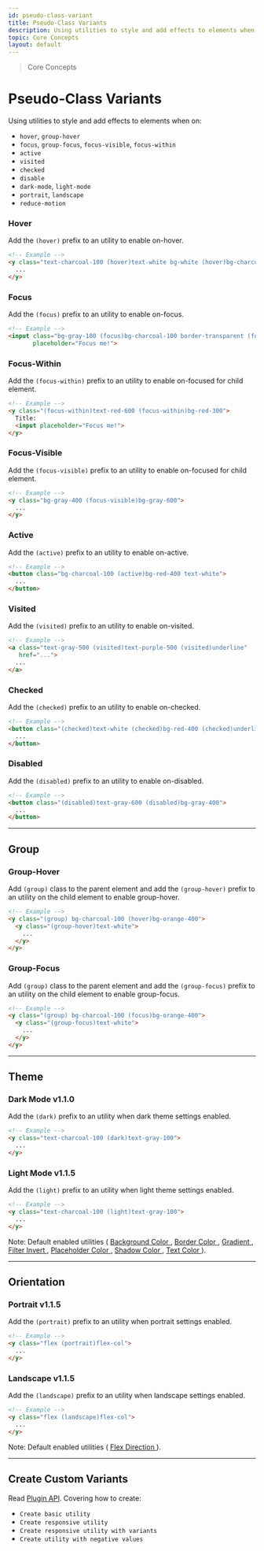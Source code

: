 ```yaml
---
id: pseudo-class-variant
title: Pseudo-Class Variants
description: Using utilities to style and add effects to elements when on hover, group-hover, group-focus, group-focus, focus, active, disabled, visited, checked and so on.
topic: Core Concepts
layout: default
---
```


> Core Concepts

# Pseudo-Class Variants

Using utilities to style and add effects to elements when on:

- `hover`, `group-hover`
- `focus`, `group-focus`, `focus-visible`, `focus-within`
- `active`
- `visited`
- `checked`
- `disable`
- `dark-mode`, `light-mode`
- `portrait`, `landscape`
- `reduce-motion`

### Hover

Add the `(hover)` prefix to an utility to enable on-hover.

```html
<!-- Example -->
<y class="text-charcoal-100 (hover)text-white bg-white (hover)bg-charcoal-100">
  ...
</y>
```

### Focus

Add the `(focus)` prefix to an utility to enable on-focus.

```html
<!-- Example -->
<input class="bg-gray-100 (focus)bg-charcoal-100 border-transparent (focus)border-gray-200"
       placeholder="Focus me!">
```

### Focus-Within

Add the `(focus-within)` prefix to an utility to enable on-focused for child element.

```html
<!-- Example -->
<y class="(focus-within)text-red-600 (focus-within)bg-red-300">
  Title:
  <input placeholder="Focus me!">
</y>
```

### Focus-Visible

Add the `(focus-visible)` prefix to an utility to enable on-focused for child element.

```html
<!-- Example -->
<y class="bg-gray-400 (focus-visible)bg-gray-600">
  ...
</y>
```

### Active

Add the `(active)` prefix to an utility to enable on-active.

```html
<!-- Example -->
<button class="bg-charcoal-100 (active)bg-red-400 text-white">
  ...
</button>
```

### Visited

Add the `(visited)` prefix to an utility to enable on-visited.

```html
<!-- Example -->
<a class="text-gray-500 (visited)text-purple-500 (visited)underline"
   href="...">
  ...
</a>
```

### Checked

Add the `(checked)` prefix to an utility to enable on-checked.

```html
<!-- Example -->
<button class="(checked)text-white (checked)bg-red-400 (checked)underline">
  ...
</button>
```

### Disabled

Add the `(disabled)` prefix to an utility to enable on-disabled.

```html
<!-- Example -->
<button class="(disabled)text-gray-600 (disabled)bg-gray-400">
  ...
</button>
```

---

## Group

### Group-Hover

Add `(group)` class to the parent element and add the `(group-hover)` prefix to an utility on the child element to enable group-hover.

```html
<!-- Example -->
<y class="(group) bg-charcoal-100 (hover)bg-orange-400">
  <y class="(group-hover)text-white">
    ...
  </y>
</y>
```

### Group-Focus

Add `(group)` class to the parent element and add the `(group-focus)` prefix to an utility on the child element to enable group-focus.

```html
<!-- Example -->
<y class="(group) bg-charcoal-100 (focus)bg-orange-400">
  <y class="(group-focus)text-white">
    ...
  </y>
</y>
```

---

## Theme

### Dark Mode <span class="ml-1 px-2 py-1 text-sm text-gray-600 (dark)text-charcoal-100 bg-gray-300 (dark)bg-gray-600">v1.1.0</span>

Add the `(dark)` prefix to an utility when dark theme settings enabled.

```html
<!-- Example -->
<y class="text-charcoal-100 (dark)text-gray-100">
  ...
</y>
```

### Light Mode <span class="ml-1 px-2 py-1 text-sm text-gray-600 (dark)text-charcoal-100 bg-gray-300 (dark)bg-gray-600">v1.1.5</span>

Add the `(light)` prefix to an utility when light theme settings enabled.

```html
<!-- Example -->
<y class="text-charcoal-100 (light)text-gray-100">
  ...
</y>
```

<y class="m-4 p-3 border-l-8 border-orange-600 text-sm text-orange-600 (dark)text-orange-500 bg-orange-200 (dark)bg-orange-900">
  <span class="pr-1 font-semibold">
    Note:
  </span>
  Default enabled utilities (
  <a href="/background-color/">
    Background Color
  </a>,
  <a href="/border-color/">
    Border Color
  </a>,
  <a href="/gradient/">
    Gradient
  </a>,
  <a href="/filter-invert/">
    Filter Invert
  </a>,
  <a href="/placeholder-color/">
    Placeholder Color
  </a>,
  <a href="/box-shadow-color/">
    Shadow Color
  </a>,
  <a href="/text-color/">
    Text Color
  </a>).
</y>

---

## Orientation

### Portrait <span class="ml-1 px-2 py-1 text-sm text-gray-600 (dark)text-charcoal-100 bg-gray-300 (dark)bg-gray-600">v1.1.5</span>

Add the `(portrait)` prefix to an utility when portrait settings enabled.

```html
<!-- Example -->
<y class="flex (portrait)flex-col">
  ...
</y>
```

### Landscape <span class="ml-1 px-2 py-1 text-sm text-gray-600 (dark)text-charcoal-100 bg-gray-300 (dark)bg-gray-600">v1.1.5</span>

Add the `(landscape)` prefix to an utility when landscape settings enabled.

```html
<!-- Example -->
<y class="flex (landscape)flex-col">
  ...
</y>
```

<y class="m-4 p-3 border-l-8 border-orange-600 text-sm text-orange-600 (dark)text-orange-500 bg-orange-200 (dark)bg-orange-900">
  <span class="pr-1 font-semibold">
    Note:
  </span>
  Default enabled utilities (
  <a href="/flex-direction/">
    Flex Direction
  </a>).
</y>

---

## Create Custom Variants

Read [Plugin API](/plugin-api/). Covering how to create:

- `Create basic utility`
- `Create responsive utility`
- `Create responsive utility with variants`
- `Create utility with negative values`